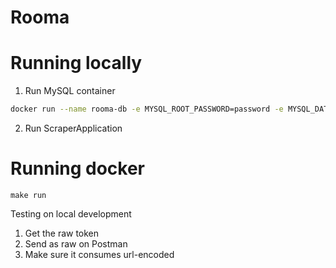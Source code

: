 # Rooma

# Running locally
1. Run MySQL container
```bash
docker run --name rooma-db -e MYSQL_ROOT_PASSWORD=password -e MYSQL_DATABASE=rooma -p 3306:3306 -d mysql:5.7
```
2. Run ScraperApplication

# Running docker
```make run```

Testing on local development
1. Get the raw token
2. Send as raw on Postman
3. Make sure it consumes url-encoded